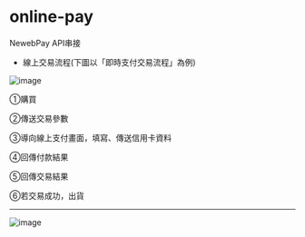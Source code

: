 # online-pay
 NewebPay API串接
- 線上交易流程(下圖以「即時支付交易流程」為例)



![image](https://github.com/Josephine-M-Li/online-pay/assets/77156174/f6cc8774-809c-447d-8a3c-253dc32f4e1a)



  ①購買    

  ②傳送交易參數

  ③導向線上支付畫面，填寫、傳送信用卡資料

  ④回傳付款結果

  ⑤回傳交易結果

  ⑥若交易成功，出貨
  


***

![image](https://github.com/Josephine-M-Li/online-pay/assets/77156174/ede468e0-77a7-43aa-b3aa-6adf5de9e21d)

